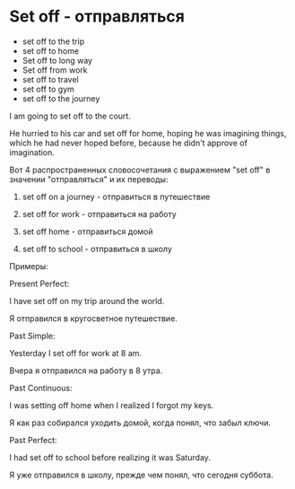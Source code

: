 # Set off - отправляться

- set off to the trip
- set off to home
- Set off to long way
- Set off from work
- set off to travel
- set off to gym
- set off to the journey

I am going to set off to the court.

He hurried to his car and set off for home, hoping he was imagining things, which he had never hoped before, because he didn't approve of imagination.

Вот 4 распространенных словосочетания с выражением "set off" в значении "отправляться" и их переводы:

1. set off on a journey - отправиться в путешествие

2. set off for work - отправиться на работу

3. set off home - отправиться домой

4. set off to school - отправиться в школу

Примеры:

Present Perfect:

I have set off on my trip around the world.

Я отправился в кругосветное путешествие.

Past Simple:

Yesterday I set off for work at 8 am.

Вчера я отправился на работу в 8 утра.

Past Continuous:

I was setting off home when I realized I forgot my keys.

Я как раз собирался уходить домой, когда понял, что забыл ключи.

Past Perfect:

I had set off to school before realizing it was Saturday.

Я уже отправился в школу, прежде чем понял, что сегодня суббота.
